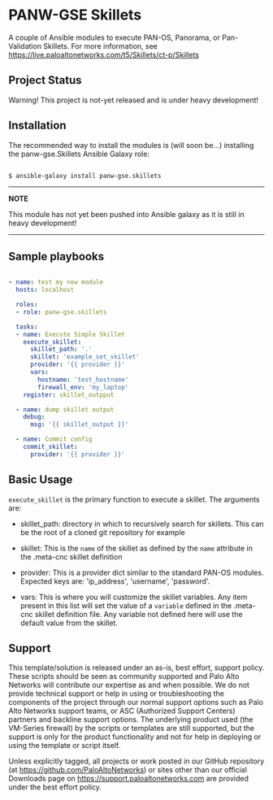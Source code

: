 # PANW-GSE Skillets

A couple of Ansible modules to execute PAN-OS, Panorama, or Pan-Validation Skillets. For more information, see
https://live.paloaltonetworks.com/t5/Skillets/ct-p/Skillets 


## Project Status

Warning! This project is not-yet released and is under heavy development! 


## Installation

The recommended way to install the modules is (will soon be...) installing the panw-gse.Skillets
Ansible Galaxy role:

```bash

$ ansible-galaxy install panw-gse.skillets

```


---
**NOTE**

This module has not yet been pushed into Ansible galaxy as it is still in heavy development! 

---


## Sample playbooks

```yaml

- name: test my new module
  hosts: localhost

  roles:
  - role: panw-gse.skillets

  tasks:
  - name: Execute Simple Skillet
    execute_skillet:
      skillet_path: '.'
      skillet: 'example_set_skillet'
      provider: '{{ provider }}'
      vars:
        hostname: 'test_hostname'
        firewall_env: 'my_laptop'
    register: skillet_outpput

  - name: dump skillet output
    debug:
      msg: '{{ skillet_output }}'

  - name: Commit config
    commit_skillet:
      provider: '{{ provider }}'

```

## Basic Usage

`execute_skillet` is the primary function to execute a skillet. The arguments are:

* skillet_path: directory in which to recursively search for skillets. This can be the root of a cloned git 
repository for example

* skillet: This is the `name` of the skillet as defined by the `name` attribute in the .meta-cnc skillet definition

* provider: This is a provider dict similar to the standard PAN-OS modules. Expected keys are: 'ip_address', 
'username', 'password'.

* vars: This is where you will customize the skillet variables. Any item present in this list will set the value
of a `variable` defined in the .meta-cnc skillet definition file. Any variable not defined here will use the 
default value from the skillet.

## Support

This template/solution is released under an as-is, best effort, support policy. These scripts should be seen as 
community supported and Palo Alto Networks will contribute our expertise as and when possible. We do not provide 
technical support or help in using or troubleshooting the components of the project through our normal support options 
such as Palo Alto Networks support teams, or ASC (Authorized Support Centers) partners and backline support options.
 The underlying product used (the VM-Series firewall) by the scripts or templates are still supported, but the support 
 is only for the product functionality and not for help in deploying or using the template or script itself.

Unless explicitly tagged, all projects or work posted in our GitHub repository 
(at https://github.com/PaloAltoNetworks) or sites other than our official Downloads page on 
https://support.paloaltonetworks.com are provided under the best effort policy.